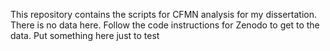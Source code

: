 This repository contains the scripts for CFMN analysis for my dissertation. 
There is no data here. Follow the code instructions for Zenodo to get to the data.
Put something here just to test
